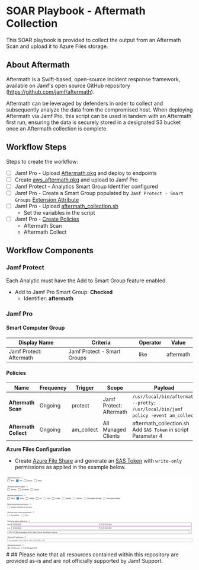 # SOAR Playbook - Aftermath Collection

This SOAR playbook is provided to collect the output from an Aftermath Scan and upload it to Azure Files storage.

## About Aftermath

Aftermath is a Swift-based, open-source incident response framework, available on Jamf's open source GitHub repository (https://github.com/jamf/aftermath).

Aftermath can be leveraged by defenders in order to collect and subsequently analyze the data from the compromised host. When deploying Aftermath via Jamf Pro, this script can be used in tandem with an Aftermath first run, ensuring the data is securely stored in a designated S3 bucket once an Aftermath collection is complete.

## Workflow Steps

Steps to create the workflow:

- [ ] Jamf Pro - Upload [Aftermath.pkg](https://github.com/jamf/aftermath/releases) and deploy to endpoints
- [ ] Create [aws_aftermath.pkg](#aws_pkg) and upload to Jamf Pro 
- [ ] Jamf Protect - Analytics Smart Group Identifier configured
- [ ] Jamf Pro - Create a Smart Group populated by `Jamf Protect - Smart Groups` [Extension Attribute](https://docs.jamf.com/jamf-protect/documentation/Setting_Up_Analytic_Remediation_With_Jamf_Pro.html#task-7832) 
- [ ] Jamf Pro - Upload [aftermath_collection.sh](./aftermath_collection.sh)
    - Set the variables in the script
- [ ] Jamf Pro - [Create Policies](#policies)
    - Aftermath Scan
    - Aftermath Collect

## Workflow Components
### Jamf Protect

Each Analytic must have the Add to Smart Group feature enabled. 

- Add to Jamf Pro Smart Group: **Checked**
    - Identifier: **aftermath**

### Jamf Pro
#### Smart Computer Group

|Display Name|Criteria|Operator|Value|
|------------|--------|--------|-----|
|Jamf Protect: Aftermath|Jamf Protect - Smart Groups|like|aftermath

####  <a id="policies"></a>Policies

|Name|Frequency|Trigger|Scope|Payload|
|----|---------|-------|-----|-------|
|**Aftermath Scan**|Ongoing|protect|Jamf Protect: Aftermath|`/usr/local/bin/aftermath --pretty; /usr/local/bin/jamf policy -event am_collect`
|**Aftermath Collect**|Ongoing|am_collect|All Managed Clients|aftermath_collection.sh<br>Add `SAS Token` in script Parameter 4

**Azure Files Configuration**

- Create [Azure File Share](https://learn.microsoft.com/en-us/azure/storage/files/storage-files-introduction) and generate an [SAS Token](https://learn.microsoft.com/en-us/rest/api/storageservices/delegate-access-with-shared-access-signature) with `write-only` permissions as applied in the example below.

<img src="./images/SASToken.png" alt="swiftDialog" width="700"/>
#
## Please note that all resources contained within this repository are provided as-is and are not officially supported by Jamf Support.